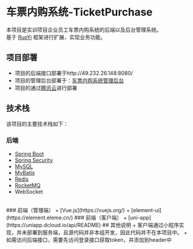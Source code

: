 # 车票内购系统-TicketPurchase
本项目是实训项目企业员工车票内购系统的后端以及后台管理系统。<br>
基于 [RuoYi](https://gitee.com/y_project/RuoYi-Vue) 框架进行扩展，实现业务功能。<br>
## 项目部署
+ 项目的后端接口部署于http://49.232.26.148:8080/
+ 项目的管理后台部署于：[车票内购系统管理后台](http://49.232.26.148:2000/)
+ 项目的通过[腾讯云](https://cloud.tencent.com/)进行部署
## 技术栈
该项目的主要技术栈如下：<br>
### 后端
+ [Spring Boot](https://spring.io/projects/spring-boot)
+ [Spring Security](https://spring.io/projects/spring-security)
+ [MySQL](https://www.mysql.com/)
+ [MyBatis](https://mybatis.org/mybatis-3/zh/index.html)
+ [Redis](https://redis.io/)
+ [RocketMQ](https://rocketmq.apache.org/)
+ WebSocket
<br>
### 前端（管理端）
+ [Vue.js](https://vuejs.org/)
+ [element-ui](https://element.eleme.cn/)
### 前端（客户端）
+ [uni-app](https://uniapp.dcloud.io/api/README)
## 其他说明
+ 客户端通过小程序实现，并未部署到服务端，且源代码并非本组开发，因此代码并不在本项目中。
+ 如需访问后端接口，需要先访问登录接口获取token，并添加到header中